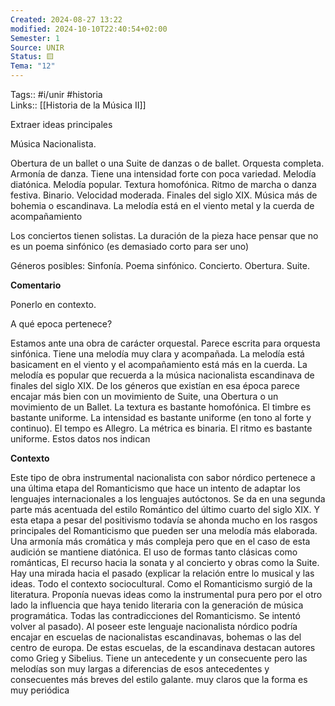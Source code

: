 ```yaml
---
Created: 2024-08-27 13:22
modified: 2024-10-10T22:40:54+02:00
Semester: 1
Source: UNIR
Status: 🟨
Tema: "12"
---
```

Tags:: #i/unir #historia  
Links:: [[Historia de la Música II]]

Extraer ideas principales

Música Nacionalista.

Obertura de un ballet o una Suite de danzas o de ballet. Orquesta completa. Armonía de danza. Tiene una intensidad forte con poca variedad. Melodía diatónica. Melodía popular. Textura homofónica. Ritmo de marcha o danza festiva. Binario. Velocidad moderada.  Finales del siglo XIX.  Música más de bohemia o escandinava. La melodía está en el viento metal y la cuerda de acompañamiento

Los conciertos tienen solistas. La duración de la pieza hace pensar que no es un poema sinfónico (es demasiado corto para ser uno)

Géneros posibles: Sinfonía. Poema sinfónico. Concierto. Obertura. Suite.

**Comentario**

Ponerlo en contexto.

A qué epoca pertenece? 

Estamos ante una obra de carácter orquestal. Parece escrita para orquesta sinfónica. Tiene una melodía muy clara y acompañada. La melodía está basicament en el viento y el acompañamiento está más en la cuerda. La melodía es popular que recuerda a la música nacionalista escandinava de finales del siglo XIX. De los géneros que existían en esa época parece encajar más bien con un movimiento de Suite, una Obertura o un movimiento de un Ballet. La textura es bastante homofónica. El timbre es bastante uniforme. La intensidad es bastante uniforme (en tono al forte y continuo). El tempo es Allegro. La métrica es binaria. El ritmo es bastante uniforme. Estos datos nos indican

**Contexto**

Este tipo de obra instrumental nacionalista con sabor nórdico pertenece a una última etapa del Romanticismo que hace un intento de adaptar los lenguajes internacionales a los lenguajes autóctonos. Se da en una segunda parte más acentuada del estilo Romántico del último cuarto del siglo XIX. Y esta etapa a pesar del positivismo todavía se ahonda mucho en los rasgos principales del Romanticismo que pueden ser una melodía más elaborada. Una armonía más cromática y más compleja pero que en el caso de esta audición se mantiene diatónica. El uso de formas tanto clásicas como románticas, El recurso hacia la sonata y al concierto y obras como la Suite. Hay una mirada hacia el pasado (explicar la relación entre lo musical y las ideas. Todo el contexto sociocultural. Como el Romanticismo surgió de la literatura. Proponía nuevas ideas como la instrumental pura pero por el otro lado la influencia que haya tenido literaria con la generación de música programática. Todas las contradicciones del Romanticismo. Se intentó volver al pasado). Al poseer este lenguaje nacionalista nórdico podría encajar en escuelas de nacionalistas escandinavas, bohemas o las del centro de europa. De estas escuelas, de la escandinava destacan autores como Grieg y Sibelius. Tiene un antecedente y un consecuente pero las melodías son muy largas a diferencias de esos antecedentes y consecuentes más breves del estilo galante. muy claros que la forma es muy periódica